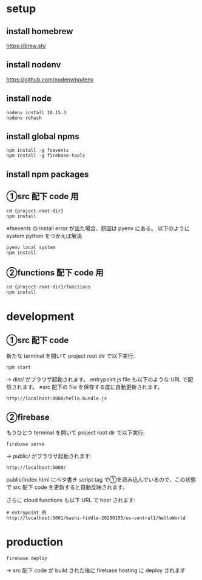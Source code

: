 # setup
## install homebrew
https://brew.sh/

## install nodenv
https://github.com/nodenv/nodenv

## install node
```
nodenv install 10.15.3
nodenv rehash
```

## install global npms
```
npm install -g fsevents
npm install -g firebase-tools
```

## install npm packages
## ①src 配下 code 用
```
cd {project-root-dir}
npm install
```

※fsevents の install error が出た場合、原因は pyenv にある。
以下のように system python をつかえば解決
```
pyenv local system
npm install
```

## ②functions 配下 code 用
```
cd {project-root-dir}/functions
npm install
```

# development
## ①src 配下 code
新たな terminal を開いて project root dir で以下実行:
```
npm start
```
→ dist/ がブラウザ起動されます。
entrypoint js file も以下のような URL で配信されます。
※src 配下の file を保存する度に自動更新されます。
```
http://localhost:8080/hello.bundle.js
```
## ②firebase
もうひとつ terminal を開いて project root dir で以下実行:
```
firebase serve
```
→ public/ がブラウザ起動されます:
```
http://localhost:5000/
```
public/index.html にベタ書き script tag で①を読み込んでいるので、この状態で src 配下 code を更新すると自動反映されます。

さらに cloud functions も以下 URL で host されます:
```
# entrypoint 例
http://localhost:5001/bashi-fiddle-20200105/us-central1/helloWorld
```

# production
```
firebase deploy
```
→ src 配下 code が build された後に firebase hosting に deploy されます
